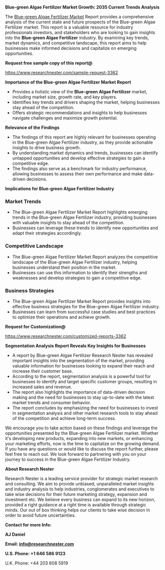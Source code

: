 ﻿<a name="_hlk168570615"></a><a name="_hlk168498031"></a>**Blue-green Algae Fertilizer Market Growth: 2035 Current Trends Analysis**

The [Blue-green Algae Fertilizer Market](https://www.researchnester.com/reports/blue-green-algae-bga-fertilizer-market/3362) Report provides a comprehensive analysis of the current state and future prospects of the Blue-green Algae Fertilizer market. This report is a valuable resource for industry professionals investors, and stakeholders who are looking to gain insights into the **Blue-green Algae Fertilizer** industry. By examining key trends, market dynamics, and competitive landscape, this report aims to help businesses make informed decisions and capitalize on emerging opportunities.

**Request free sample copy of this report@**

<https://www.researchnester.com/sample-request-3362> 

**Importance of the Blue-green Algae Fertilizer Market Report**

- Provides a holistic view of the **Blue-green Algae Fertilizer** market, including market size, growth rate, and key players.
- Identifies key trends and drivers shaping the market, helping businesses stay ahead of the competition.
- Offers strategic recommendations and insights to help businesses navigate challenges and maximize growth potential.

**Relevance of the Findings**

- The findings of this report are highly relevant for businesses operating in the Blue-green Algae Fertilizer industry, as they provide actionable insights to drive business growth.
- By understanding market dynamics and trends, businesses can identify untapped opportunities and develop effective strategies to gain a competitive edge.
- The findings also serve as a benchmark for industry performance, allowing businesses to assess their own performance and make data-driven decisions.

**Implications for Blue-green Algae Fertilizer Industry**
### **Market Trends**
- The Blue-green Algae Fertilizer Market Report highlights emerging trends in the Blue-green Algae Fertilizer industry, providing businesses with valuable insights to stay ahead of the competition.
- Businesses can leverage these trends to identify new opportunities and adapt their strategies accordingly.
### **Competitive Landscape**
- The Blue-green Algae Fertilizer Market Report analyzes the competitive landscape of the Blue-green Algae Fertilizer industry, helping businesses understand their position in the market.
- Businesses can use this information to identify their strengths and weaknesses and develop strategies to gain a competitive edge.
### **Business Strategies**
- The Blue-green Algae Fertilizer Market Report provides insights into effective business strategies for the Blue-green Algae Fertilizer industry.
- Businesses can learn from successful case studies and best practices to optimize their operations and achieve growth.

**Request for Customization@**

<https://www.researchnester.com/customized-reports-3362> 

**Segmentation Analysis Report Reveals Key Insights for Businesses**

- A report by Blue-green Algae Fertilizer Research Nester has revealed important insights into the segmentation of the market, providing valuable information for businesses looking to expand their reach and increase their customer base.
- According to the report, segmentation analysis is a powerful tool for businesses to identify and target specific customer groups, resulting in increased sales and revenue.
- The report also highlights the importance of data-driven decision making and the need for businesses to stay up-to-date with the latest market trends and consumer behavior.
- The report concludes by emphasizing the need for businesses to invest in segmentation analysis and other market research tools to stay ahead of the competition and achieve long-term success.

We encourage you to take action based on these findings and leverage the opportunities presented by the Blue-green Algae Fertilizer market. Whether it's developing new products, expanding into new markets, or enhancing your marketing efforts, now is the time to capitalize on the growing demand. If you have any questions or would like to discuss the report further, please feel free to reach out. We look forward to partnering with you on your journey to success in the Blue-green Algae Fertilizer Industry.

**About Research Nester**

Research Nester is a leading service provider for strategic market research and consulting. We aim to provide unbiased, unparalleled market insights and industry analysis to help industries, conglomerates and executives to take wise decisions for their future marketing strategy, expansion and investment etc. We believe every business can expand to its new horizon, provided a right guidance at a right time is available through strategic minds. Our out of box thinking helps our clients to take wise decision in order to avoid future uncertainties.

**Contact for more Info:**

**AJ Daniel**

**Email: info@researchnester.com**

**U.S. Phone: +1 646 586 9123**

U.K. Phone: +44 203 608 5919



